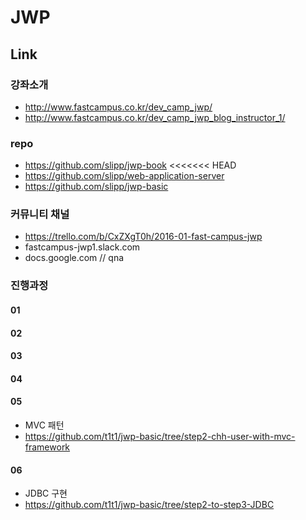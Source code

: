 # JWP

## Link

### 강좌소개
- http://www.fastcampus.co.kr/dev_camp_jwp/
- http://www.fastcampus.co.kr/dev_camp_jwp_blog_instructor_1/

### repo
- https://github.com/slipp/jwp-book
<<<<<<< HEAD
- https://github.com/slipp/web-application-server
- https://github.com/slipp/jwp-basic

### 커뮤니티 채널
- https://trello.com/b/CxZXgT0h/2016-01-fast-campus-jwp
- fastcampus-jwp1.slack.com
- docs.google.com // qna

### 진행과정

#### 01

#### 02

#### 03

#### 04

#### 05
- MVC 패턴
- https://github.com/t1t1/jwp-basic/tree/step2-chh-user-with-mvc-framework

#### 06
- JDBC 구현
- https://github.com/t1t1/jwp-basic/tree/step2-to-step3-JDBC